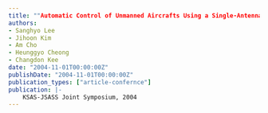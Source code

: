 ```yaml
---
title: ""Automatic Control of Unmanned Aircrafts Using a Single-Antenna GPS Receiver""
authors:
- Sanghyo Lee
- Jihoon Kim
- Am Cho
- Heunggyo Cheong
- Changdon Kee
date: "2004-11-01T00:00:00Z"
publishDate: "2004-11-01T00:00:00Z"
publication_types: ["article-confernce"]
publication: |-
    KSAS-JSASS Joint Symposium, 2004
---
```

